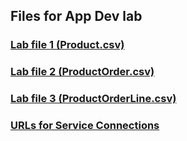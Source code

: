 ## Files for App Dev lab

### [Lab file 1 (Product.csv)](Product.csv)

### [Lab file 2 (ProductOrder.csv)](https://raw.githubusercontent.com/oracle/learning-library/ospa-library/appdev/application-development-lab/ProductOrder.csv)

### [Lab file 3 (ProductOrderLine.csv)](https://raw.githubusercontent.com/oracle/learning-library/ospa-library/appdev/application-development-lab/ProductOrderLine.csv)

### [URLs for Service Connections](https://raw.githubusercontent.com/oracle/learning-library/ospa-library/appdev/application-development-lab/AppDev_Endpoints.txt)

